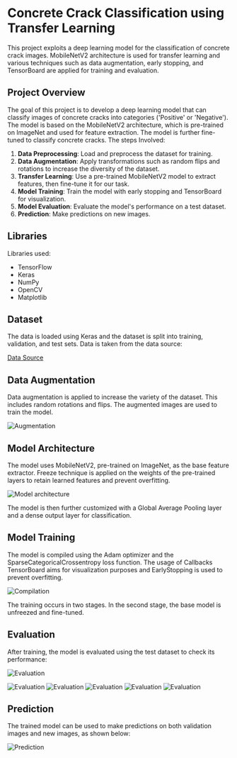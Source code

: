 # Concrete Crack Classification using Transfer Learning

This project exploits a deep learning model for the classification of concrete crack images. MobileNetV2 architecture is used for transfer learning and various techniques such as data augmentation, early stopping, and TensorBoard are applied for training and evaluation.

## Project Overview

The goal of this project is to develop a deep learning model that can classify images of concrete cracks into categories ('Positive' or 'Negative'). The model is based on the MobileNetV2 architecture, which is pre-trained on ImageNet and used for feature extraction. The model is further fine-tuned to classify concrete cracks. The steps Involved:

1. **Data Preprocessing**: Load and preprocess the dataset for training.
2. **Data Augmentation**: Apply transformations such as random flips and rotations to increase the diversity of the dataset.
3. **Transfer Learning**: Use a pre-trained MobileNetV2 model to extract features, then fine-tune it for our task.
4. **Model Training**: Train the model with early stopping and TensorBoard for visualization.
5. **Model Evaluation**: Evaluate the model's performance on a test dataset.
6. **Prediction**: Make predictions on new images.

## Libraries

Libraries used:
- TensorFlow
- Keras
- NumPy
- OpenCV
- Matplotlib

## Dataset

The data is loaded using Keras and the dataset is split into training, validation, and test sets. Data is taken from the data source:

[Data Source](https://data.mendeley.com/datasets/5y9wdsg2zt/2)

## Data Augmentation

Data augmentation is applied to increase the variety of the dataset. This includes random rotations and flips. The augmented images are used to train the model.

![Augmentation](static/augmentation.png)

## Model Architecture

The model uses MobileNetV2, pre-trained on ImageNet, as the base feature extractor. Freeze technique is applied on the weights of the pre-trained layers to retain learned features and prevent overfitting.

![Model architecture](static/model.png)

The model is then further customized with a Global Average Pooling layer and a dense output layer for classification.

## Model Training

The model is compiled using the Adam optimizer and the SparseCategoricalCrossentropy loss function. The usage of Callbacks TensorBoard aims for visualization purposes and EarlyStopping is used to prevent overfitting.

![Compilation](static/model_compile.png)

The training occurs in two stages. In the second stage, the base model is unfreezed and fine-tuned.

## Evaluation

After training, the model is evaluated using the test dataset to check its performance:

![Evaluation](static/evaluation.png)

![Evaluation](static/tensorboard_epoch_accuracy.png)
![Evaluation](static/tensorboard_epoch_learning_rate.png)
![Evaluation](static/tensorboard_epoch_loss.png)
![Evaluation](static/tensorboard_evaluation_accuracy.png)
![Evaluation](static/tensorboard_evaluation_loss.png)

## Prediction

The trained model can be used to make predictions on both validation images and new images, as shown below:

![Prediction](static/prediction.png)
